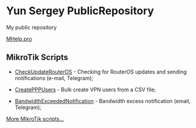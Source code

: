 # Yun Sergey PublicRepository
My public repository

[MHelp.pro](https://mhelp.pro/)

## MikroTik Scripts



- [CheckUpdateRouterOS](https://github.com/YunSergey/PublicRepository/tree/master/MikroTik%20Scripts/CheckUpdateRouterOS) - 
Checking for RouterOS updates and sending notifications (e-mail, Telegram);

- [CreatePPPUsers](https://github.com/YunSergey/PublicRepository/tree/master/MikroTik%20Scripts/CreatePPPUsers) - 
Bulk create VPN users from a CSV file;

- [BandwidthExceededNotification](https://github.com/YunSergey/PublicRepository/tree/master/MikroTik%20Scripts/BandwidthExceededNotification) -
Bandwidth excess notification (email, Telegram); 

[More MikroTik scripts...](https://mhelp.pro/tag/mikrotik-scripts/)
